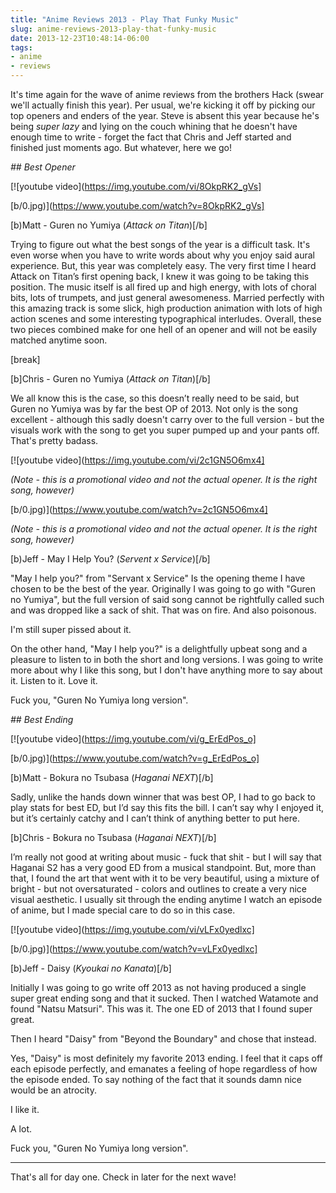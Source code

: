 ```yaml
---
title: "Anime Reviews 2013 - Play That Funky Music"
slug: anime-reviews-2013-play-that-funky-music
date: 2013-12-23T10:48:14-06:00
tags:
- anime
- reviews
---
```

It's time again for the wave of anime reviews from the brothers Hack (swear we'll actually finish this year). Per usual, we're kicking it off by picking our top openers and enders of the year. Steve is absent this year because he's being *super lazy* and lying on the couch whining that he doesn't have enough time to write - forget the fact that Chris and Jeff started and finished just moments ago. But whatever, here we go!

_## Best Opener_

[![youtube video](https://img.youtube.com/vi/8OkpRK2_gVs]

[b/0.jpg)](https://www.youtube.com/watch?v=8OkpRK2_gVs]

[b)Matt - Guren no Yumiya (_Attack on Titan_)[/b]

Trying to figure out what the best songs of the year is a difficult task. It's even worse when you have to write words about why you enjoy said aural experience. But, this year was completely easy. The very first time I heard Attack on Titan’s first opening back, I knew it was going to be taking this position. The music itself is all fired up and high energy, with lots of choral bits, lots of trumpets, and just general awesomeness. Married perfectly with this amazing track is some slick, high production animation with lots of high action scenes and some interesting typographical interludes. Overall, these two pieces combined make for one hell of an opener and will not be easily matched anytime soon.

[break]

[b]Chris - Guren no Yumiya (_Attack on Titan_)[/b]

We all know this is the case, so this doesn’t really need to be said, but Guren no Yumiya was by far the best OP of 2013.  Not only is the song excellent - although this sadly doesn't carry over to the full version - but the visuals work with the song to get you super pumped up and your pants off.  That's pretty badass.

[![youtube video](https://img.youtube.com/vi/2c1GN5O6mx4]

_(Note - this is a promotional video and not the actual opener. It is the right song, however)_

[b/0.jpg)](https://www.youtube.com/watch?v=2c1GN5O6mx4]

_(Note - this is a promotional video and not the actual opener. It is the right song, however)_

[b)Jeff - May I Help You? (_Servent x Service_)[/b]

"May I help you?" from "Servant x Service" Is the opening theme I have chosen to be the best of the year. Originally I was going to go with "Guren no Yumiya", but the full version of said song cannot be rightfully called such and was dropped like a sack of shit. That was on fire. And also poisonous.

I'm still super pissed about it.

On the other hand, "May I help you?" is a delightfully upbeat song and a pleasure to listen to in both the short and long versions. I was going to write more about why I like this song, but I don't have anything more to say about it. Listen to it. Love it.

Fuck you, "Guren No Yumiya long version".

_## Best Ending_

[![youtube video](https://img.youtube.com/vi/g_ErEdPos_o]

[b/0.jpg)](https://www.youtube.com/watch?v=g_ErEdPos_o]

[b)Matt - Bokura no Tsubasa (_Haganai NEXT_)[/b]

Sadly, unlike the hands down winner that was best OP, I had to go back to play stats for best ED, but I’d say this fits the bill. I can’t say why I enjoyed it, but it’s certainly catchy and I can’t think of anything better to put here.

[b]Chris - Bokura no Tsubasa (_Haganai NEXT_)[/b]

I’m really not good at writing about music - fuck that shit - but I will say that Haganai S2 has a very good ED from a musical standpoint.  But, more than that, I found the art that went with it to be very beautiful, using a mixture of bright - but not oversaturated - colors and outlines to create a very nice visual aesthetic.  I usually sit through the ending anytime I watch an episode of anime, but I made special care to do so in this case.

[![youtube video](https://img.youtube.com/vi/vLFx0yedlxc]

[b/0.jpg)](https://www.youtube.com/watch?v=vLFx0yedlxc]

[b)Jeff - Daisy (_Kyoukai no Kanata_)[/b]

Initially I was going to go write off 2013 as not having produced a single super great ending song and that it sucked. Then I watched Watamote and found "Natsu Matsuri". This was it. The one ED of 2013 that I found super great.

Then I heard "Daisy" from "Beyond the Boundary" and chose that instead.

Yes, "Daisy" is most definitely my favorite 2013 ending. I feel that it caps off each episode perfectly, and emanates a feeling of hope regardless of how the episode ended. To say nothing of the fact that it sounds damn nice would be an atrocity.

I like it.

A lot.

Fuck you, "Guren No Yumiya long version".

---

That's all for day one. Check in later for the next wave!
